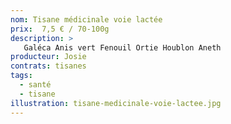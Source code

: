 ```yaml
---
nom: Tisane médicinale voie lactée
prix:  7,5 € / 70-100g
description: >
   Galéca Anis vert Fenouil Ortie Houblon Aneth
producteur: Josie
contrats: tisanes
tags: 
  - santé
  - tisane
illustration: tisane-medicinale-voie-lactee.jpg
---
```


